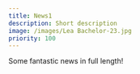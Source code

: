 ```yaml
---
title: News1
description: Short description
image: /images/Lea Bachelor-23.jpg
priority: 100
---
```


Some fantastic news in full length!

